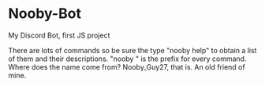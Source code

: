 # Nooby-Bot
My Discord Bot, first JS project

There are lots of commands so be sure the type "nooby help" to obtain a list of them and their descriptions. "nooby " is the prefix for every command. Where does the name come from? Nooby_Guy27, that is. An old friend of mine.
